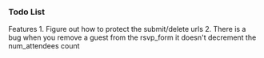 ### Todo List

Features
    1. Figure out how to protect the submit/delete urls
    2. There is a bug when you remove a guest from the rsvp_form it doesn't decrement the num_attendees count
